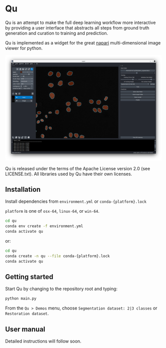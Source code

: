 # Qu

Qu is an attempt to make the full deep learning workflow more interactive by providing a user interface that abstracts all steps from ground truth generation and curation to training and prediction. 

Qu is implemented as a widget for the great [napari](https://napari.org/) multi-dimensional image viewer for python.

![Qu](images/qu.png)

Qu is released under the terms of the Apache License version 2.0 (see LICENSE.txt). All libraries used by Qu have their own licenses.

## Installation

Install dependencies from `environment.yml` or `conda-{platform}.lock`

`platform` is one of `osx-64`, `linux-64`, or `win-64`.

```bash
cd qu
conda env create -f environment.yml
conda activate qu
```

or:

```bash
cd qu
conda create -n qu --file conda-{platform}.lock
conda activate qu
```

## Getting started

Start Qu by changing to the repository root and typing:

```bash
python main.py
```

From the `Qu > Demos` menu, choose `Segmentation dataset: 2|3 classes` or `Restoration dataset`. 

## User manual

Detailed instructions will follow soon.


